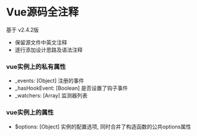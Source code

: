 # Vue源码全注释

基于 v2.4.2版

* 保留源文件中英文注释
* 逐行添加设计思路及语法注释


###  vue实例上的私有属性
* _events: [Object] 注册的事件
* _hasHookEvent: [Boolean] 是否设置了钩子事件
* _watchers: [Array] 监测器列表

### vue实例上的属性
* $options: [Object] 实例的配置选项, 同时合并了构造函数的公共options属性
